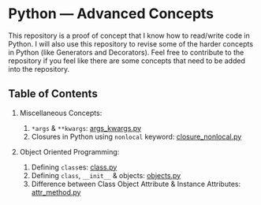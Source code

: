 # Python &mdash; Advanced Concepts

This repository is a proof of concept that I know how to read/write code in Python. I will also use this repository to revise some of the harder concepts in Python (like Generators and Decorators). Feel free to contribute to the repository if you feel like there are some concepts that need to be added into the repository.

## Table of Contents

1. Miscellaneous Concepts:
   1. `*args` & `**kwargs`: [args_kwargs.py](./misc/args_kwargs.py)
   2. Closures in Python using `nonlocal` keyword: [closure_nonlocal.py](./misc/closure_nonlocal.py)

2. Object Oriented Programming:
   1. Defining `class`es: [class.py](./oop/class.py)
   2. Defining `class`, `__init__` & objects: [objects.py](./oop/objects.py)
   3. Difference between Class Object Attribute & Instance Attributes: [attr_method.py](./oop/attr_method.py)